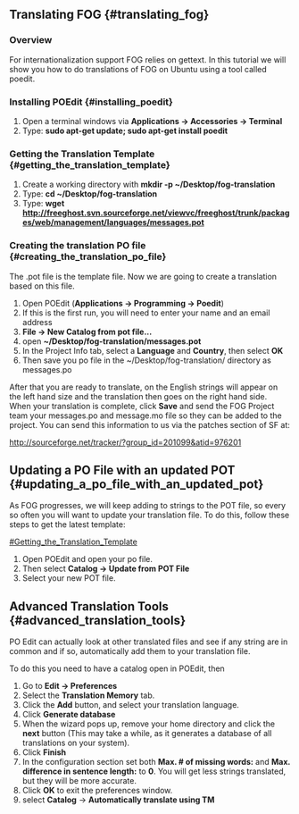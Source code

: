 ## Translating FOG {#translating_fog}

### Overview

For internationalization support FOG relies on gettext. In this tutorial
we will show you how to do translations of FOG on Ubuntu using a tool
called poedit.

### Installing POEdit {#installing_poedit}

1.  Open a terminal windows via **Applications -\> Accessories -\>
    Terminal**
2.  Type: **sudo apt-get update; sudo apt-get install poedit**

### Getting the Translation Template {#getting_the_translation_template}

1.  Create a working directory with **mkdir -p
    \~/Desktop/fog-translation**
2.  Type: **cd \~/Desktop/fog-translation**
3.  Type: **wget
    <http://freeghost.svn.sourceforge.net/viewvc/freeghost/trunk/packages/web/management/languages/messages.pot>**

### Creating the translation PO file {#creating_the_translation_po_file}

The .pot file is the template file. Now we are going to create a
translation based on this file.

1.  Open POEdit (**Applications -\> Programming -\> Poedit**)
2.  If this is the first run, you will need to enter your name and an
    email address
3.  **File -\> New Catalog from pot file\...**
4.  open **\~/Desktop/fog-translation/messages.pot**
5.  In the Project Info tab, select a **Language** and **Country**, then
    select **OK**
6.  Then save you po file in the \~/Desktop/fog-translation/ directory
    as messages.po

After that you are ready to translate, on the English strings will
appear on the left hand size and the translation then goes on the right
hand side. When your translation is complete, click **Save** and send
the FOG Project team your messages.po and message.mo file so they can be
added to the project. You can send this information to us via the
patches section of SF at:

<http://sourceforge.net/tracker/?group_id=201099&atid=976201>

## Updating a PO File with an updated POT {#updating_a_po_file_with_an_updated_pot}

As FOG progresses, we will keep adding to strings to the POT file, so
every so often you will want to update your translation file. To do
this, follow these steps to get the latest template:

[#Getting_the_Translation_Template](#Getting_the_Translation_Template "wikilink")

1.  Open POEdit and open your po file.
2.  Then select **Catalog -\> Update from POT File**
3.  Select your new POT file.

## Advanced Translation Tools {#advanced_translation_tools}

PO Edit can actually look at other translated files and see if any
string are in common and if so, automatically add them to your
translation file.

To do this you need to have a catalog open in POEdit, then

1.  Go to **Edit -\> Preferences**
2.  Select the **Translation Memory** tab.
3.  Click the **Add** button, and select your translation language.
4.  Click **Generate database**
5.  When the wizard pops up, remove your home directory and click the
    **next** button (This may take a while, as it generates a database
    of all translations on your system).
6.  Click **Finish**
7.  In the configuration section set both **Max. \# of missing words:**
    and **Max. difference in sentence length:** to **0**. You will get
    less strings translated, but they will be more accurate.
8.  Click **OK** to exit the preferences window.
9.  select **Catalog** -\> **Automatically translate using TM**
